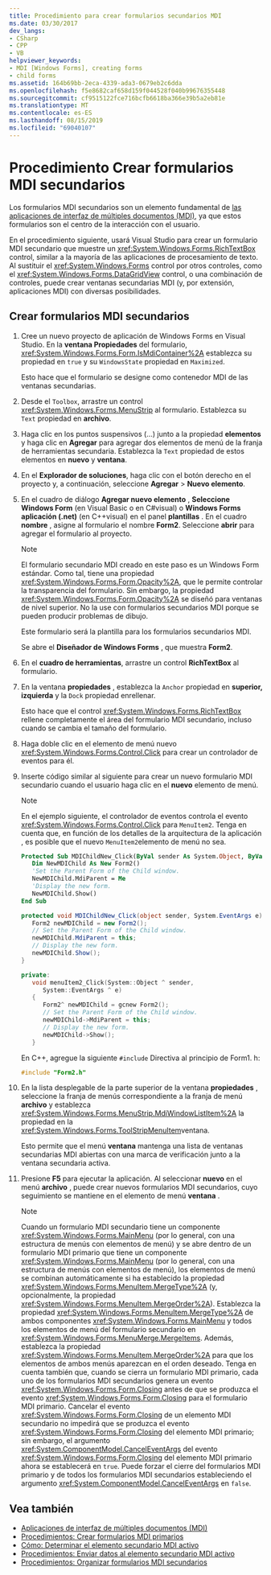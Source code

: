 ```yaml
---
title: Procedimiento para crear formularios secundarios MDI
ms.date: 03/30/2017
dev_langs:
- CSharp
- CPP
- VB
helpviewer_keywords:
- MDI [Windows Forms], creating forms
- child forms
ms.assetid: 164b69bb-2eca-4339-ada3-0679eb2c6dda
ms.openlocfilehash: f5e8682caf658d159f044528f040b99676355448
ms.sourcegitcommit: cf9515122fce716bcfb6618ba366e39b5a2eb81e
ms.translationtype: MT
ms.contentlocale: es-ES
ms.lasthandoff: 08/15/2019
ms.locfileid: "69040107"
---
```

# <a name="how-to-create-mdi-child-forms"></a>Procedimiento Crear formularios MDI secundarios

Los formularios MDI secundarios son un elemento fundamental de [las aplicaciones de interfaz de múltiples documentos (MDI)](multiple-document-interface-mdi-applications.md), ya que estos formularios son el centro de la interacción con el usuario.

En el procedimiento siguiente, usará Visual Studio para crear un formulario MDI secundario que muestre un <xref:System.Windows.Forms.RichTextBox> control, similar a la mayoría de las aplicaciones de procesamiento de texto. Al sustituir el <xref:System.Windows.Forms> control por otros controles, como el <xref:System.Windows.Forms.DataGridView> control, o una combinación de controles, puede crear ventanas secundarias MDI (y, por extensión, aplicaciones MDI) con diversas posibilidades.

## <a name="create-mdi-child-forms"></a>Crear formularios MDI secundarios

1. Cree un nuevo proyecto de aplicación de Windows Forms en Visual Studio. En la **ventana Propiedades** del formulario, <xref:System.Windows.Forms.Form.IsMdiContainer%2A> establezca su propiedad en `true` y su `WindowsState` propiedad en `Maximized`.

   Esto hace que el formulario se designe como contenedor MDI de las ventanas secundarias.

2. Desde el `Toolbox`, arrastre un control <xref:System.Windows.Forms.MenuStrip> al formulario. Establezca su `Text` propiedad en **archivo**.

3. Haga clic en los puntos suspensivos (...) junto a la propiedad **elementos** y haga clic en **Agregar** para agregar dos elementos de menú de la franja de herramientas secundaria. Establezca la `Text` propiedad de estos elementos en **nuevo** y **ventana**.

4. En el **Explorador de soluciones**, haga clic con el botón derecho en el proyecto y, a continuación, seleccione **Agregar** > **Nuevo elemento**.

5. En el cuadro de diálogo **Agregar nuevo elemento** , **Seleccione Windows Form** (en Visual Basic o en C#visual) o **Windows Forms aplicación (.net)** (en C++visual) en el panel **plantillas** . En el cuadro **nombre** , asigne al formulario el nombre **Form2**. Seleccione **abrir** para agregar el formulario al proyecto.

    > [!NOTE]
    > El formulario secundario MDI creado en este paso es un Windows Form estándar. Como tal, tiene una propiedad <xref:System.Windows.Forms.Form.Opacity%2A>, que le permite controlar la transparencia del formulario. Sin embargo, la propiedad <xref:System.Windows.Forms.Form.Opacity%2A> se diseñó para ventanas de nivel superior. No la use con formularios secundarios MDI porque se pueden producir problemas de dibujo.

     Este formulario será la plantilla para los formularios secundarios MDI.

     Se abre el **Diseñador de Windows Forms** , que muestra **Form2**.

6. En el **cuadro de herramientas**, arrastre un control **RichTextBox** al formulario.

7. En la ventana **propiedades** , establezca la `Anchor` propiedad en **superior, izquierda** y la `Dock` propiedad enrellenar.

   Esto hace que el control <xref:System.Windows.Forms.RichTextBox> rellene completamente el área del formulario MDI secundario, incluso cuando se cambia el tamaño del formulario.

8. Haga doble clic en el elemento de menú nuevo <xref:System.Windows.Forms.Control.Click> para crear un controlador de eventos para él.

9. Inserte código similar al siguiente para crear un nuevo formulario MDI secundario cuando el usuario haga clic en el **nuevo** elemento de menú.

   > [!NOTE]
   > En el ejemplo siguiente, el controlador de eventos controla el evento <xref:System.Windows.Forms.Control.Click> para `MenuItem2`. Tenga en cuenta que, en función de los detalles de la arquitectura de la aplicación , es posible que el nuevo `MenuItem2`elemento de menú no sea.

    ```vb
    Protected Sub MDIChildNew_Click(ByVal sender As System.Object, ByVal e As System.EventArgs) Handles MenuItem2.Click
       Dim NewMDIChild As New Form2()
       'Set the Parent Form of the Child window.
       NewMDIChild.MdiParent = Me
       'Display the new form.
       NewMDIChild.Show()
    End Sub
    ```

    ```csharp
    protected void MDIChildNew_Click(object sender, System.EventArgs e){
       Form2 newMDIChild = new Form2();
       // Set the Parent Form of the Child window.
       newMDIChild.MdiParent = this;
       // Display the new form.
       newMDIChild.Show();
    }
    ```

    ```cpp
    private:
       void menuItem2_Click(System::Object ^ sender,
          System::EventArgs ^ e)
       {
          Form2^ newMDIChild = gcnew Form2();
          // Set the Parent Form of the Child window.
          newMDIChild->MdiParent = this;
          // Display the new form.
          newMDIChild->Show();
       }
    ```

   En C++, agregue la siguiente `#include` Directiva al principio de Form1. h:

   ```cpp
   #include "Form2.h"
   ```

10. En la lista desplegable de la parte superior de la ventana **propiedades** , seleccione la franja de menús correspondiente a la franja de menú **archivo** y establezca <xref:System.Windows.Forms.MenuStrip.MdiWindowListItem%2A> la propiedad en la <xref:System.Windows.Forms.ToolStripMenuItem>ventana.

    Esto permite que el menú **ventana** mantenga una lista de ventanas secundarias MDI abiertas con una marca de verificación junto a la ventana secundaria activa.

11. Presione **F5** para ejecutar la aplicación. Al seleccionar **nuevo** en el menú **archivo** , puede crear nuevos formularios MDI secundarios, cuyo seguimiento se mantiene en el elemento de menú **ventana** .

    > [!NOTE]
    > Cuando un formulario MDI secundario tiene un componente <xref:System.Windows.Forms.MainMenu> (por lo general, con una estructura de menús con elementos de menú) y se abre dentro de un formulario MDI primario que tiene un componente <xref:System.Windows.Forms.MainMenu> (por lo general, con una estructura de menús con elementos de menú), los elementos de menú se combinan automáticamente si ha establecido la propiedad <xref:System.Windows.Forms.MenuItem.MergeType%2A> (y, opcionalmente, la propiedad <xref:System.Windows.Forms.MenuItem.MergeOrder%2A>). Establezca la propiedad <xref:System.Windows.Forms.MenuItem.MergeType%2A> de ambos componentes <xref:System.Windows.Forms.MainMenu> y todos los elementos de menú del formulario secundario en <xref:System.Windows.Forms.MenuMerge.MergeItems>. Además, establezca la propiedad <xref:System.Windows.Forms.MenuItem.MergeOrder%2A> para que los elementos de ambos menús aparezcan en el orden deseado. Tenga en cuenta también que, cuando se cierra un formulario MDI primario, cada uno de los formularios MDI secundarios genera un evento <xref:System.Windows.Forms.Form.Closing> antes de que se produzca el evento <xref:System.Windows.Forms.Form.Closing> para el formulario MDI primario. Cancelar el evento <xref:System.Windows.Forms.Form.Closing> de un elemento MDI secundario no impedirá que se produzca el evento <xref:System.Windows.Forms.Form.Closing> del elemento MDI primario; sin embargo, el argumento <xref:System.ComponentModel.CancelEventArgs> del evento <xref:System.Windows.Forms.Form.Closing> del elemento MDI primario ahora se establecerá en `true`. Puede forzar el cierre del formularios MDI primario y de todos los formularios MDI secundarios estableciendo el argumento <xref:System.ComponentModel.CancelEventArgs> en `false`.

## <a name="see-also"></a>Vea también

- [Aplicaciones de interfaz de múltiples documentos (MDI)](multiple-document-interface-mdi-applications.md)
- [Procedimientos: Crear formularios MDI primarios](how-to-create-mdi-parent-forms.md)
- [Cómo: Determinar el elemento secundario MDI activo](how-to-determine-the-active-mdi-child.md)
- [Procedimientos: Enviar datos al elemento secundario MDI activo](how-to-send-data-to-the-active-mdi-child.md)
- [Procedimientos: Organizar formularios MDI secundarios](how-to-arrange-mdi-child-forms.md)
